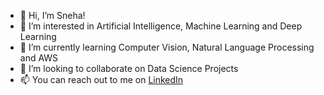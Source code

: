 - 👋 Hi, I’m Sneha!
- 👀 I’m interested in Artificial Intelligence, Machine Learning and Deep Learning
- 🌱 I’m currently learning Computer Vision, Natural Language Processing and AWS
- 💞️ I’m looking to collaborate on Data Science Projects
- 📫 You can reach out to me on [LinkedIn](https://www.linkedin.com/in/sneha-b-074/)



<!---
Sneha421/Sneha421 is a ✨ special ✨ repository because its `README.md` (this file) appears on your GitHub profile.
You can click the Preview link to take a look at your changes.
--->
